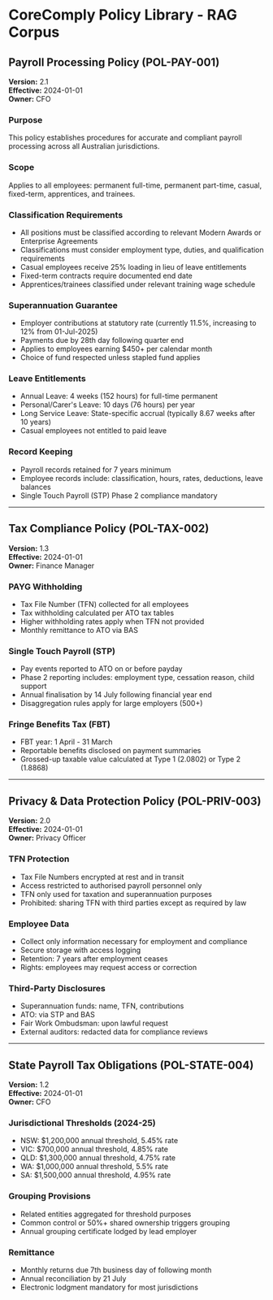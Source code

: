 # CoreComply Policy Library - RAG Corpus

## Payroll Processing Policy (POL-PAY-001)
**Version:** 2.1  
**Effective:** 2024-01-01  
**Owner:** CFO

### Purpose
This policy establishes procedures for accurate and compliant payroll processing across all Australian jurisdictions.

### Scope
Applies to all employees: permanent full-time, permanent part-time, casual, fixed-term, apprentices, and trainees.

### Classification Requirements
- All positions must be classified according to relevant Modern Awards or Enterprise Agreements
- Classifications must consider employment type, duties, and qualification requirements
- Casual employees receive 25% loading in lieu of leave entitlements
- Fixed-term contracts require documented end date
- Apprentices/trainees classified under relevant training wage schedule

### Superannuation Guarantee
- Employer contributions at statutory rate (currently 11.5%, increasing to 12% from 01-Jul-2025)
- Payments due by 28th day following quarter end
- Applies to employees earning $450+ per calendar month
- Choice of fund respected unless stapled fund applies

### Leave Entitlements
- Annual Leave: 4 weeks (152 hours) for full-time permanent
- Personal/Carer's Leave: 10 days (76 hours) per year
- Long Service Leave: State-specific accrual (typically 8.67 weeks after 10 years)
- Casual employees not entitled to paid leave

### Record Keeping
- Payroll records retained for 7 years minimum
- Employee records include: classification, hours, rates, deductions, leave balances
- Single Touch Payroll (STP) Phase 2 compliance mandatory

---

## Tax Compliance Policy (POL-TAX-002)
**Version:** 1.3  
**Effective:** 2024-01-01  
**Owner:** Finance Manager

### PAYG Withholding
- Tax File Number (TFN) collected for all employees
- Tax withholding calculated per ATO tax tables
- Higher withholding rates apply when TFN not provided
- Monthly remittance to ATO via BAS

### Single Touch Payroll (STP)
- Pay events reported to ATO on or before payday
- Phase 2 reporting includes: employment type, cessation reason, child support
- Annual finalisation by 14 July following financial year end
- Disaggregation rules apply for large employers (500+)

### Fringe Benefits Tax (FBT)
- FBT year: 1 April - 31 March
- Reportable benefits disclosed on payment summaries
- Grossed-up taxable value calculated at Type 1 (2.0802) or Type 2 (1.8868)

---

## Privacy & Data Protection Policy (POL-PRIV-003)
**Version:** 2.0  
**Effective:** 2024-01-01  
**Owner:** Privacy Officer

### TFN Protection
- Tax File Numbers encrypted at rest and in transit
- Access restricted to authorised payroll personnel only
- TFN only used for taxation and superannuation purposes
- Prohibited: sharing TFN with third parties except as required by law

### Employee Data
- Collect only information necessary for employment and compliance
- Secure storage with access logging
- Retention: 7 years after employment ceases
- Rights: employees may request access or correction

### Third-Party Disclosures
- Superannuation funds: name, TFN, contributions
- ATO: via STP and BAS
- Fair Work Ombudsman: upon lawful request
- External auditors: redacted data for compliance reviews

---

## State Payroll Tax Obligations (POL-STATE-004)
**Version:** 1.2  
**Effective:** 2024-01-01  
**Owner:** CFO

### Jurisdictional Thresholds (2024-25)
- NSW: $1,200,000 annual threshold, 5.45% rate
- VIC: $700,000 annual threshold, 4.85% rate
- QLD: $1,300,000 annual threshold, 4.75% rate
- WA: $1,000,000 annual threshold, 5.5% rate
- SA: $1,500,000 annual threshold, 4.95% rate

### Grouping Provisions
- Related entities aggregated for threshold purposes
- Common control or 50%+ shared ownership triggers grouping
- Annual grouping certificate lodged by lead employer

### Remittance
- Monthly returns due 7th business day of following month
- Annual reconciliation by 21 July
- Electronic lodgment mandatory for most jurisdictions
